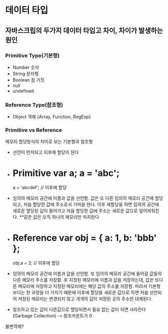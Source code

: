# 데이터 타입

## 자바스크립의 두가지 데이터 타입고 차이, 차이가 발생하는 원인

### Primitive Type(기본형)

- Number 숫자
- String 문자형
- Boolean 참 거짓
- null
- undefined

### Reference Type(참조형)

- Object 객체 {Array, Function, RegExp}

### Primitive vs Reference

메모리 할당방식의 차이로 보는 기본형과 참조형

- 선언이 먼저되고 이후에 할당이 된다

- Primitive
  var a;
  a = 'abc';  
  ===============
  a = 'abcdef'; // 이후에 할당

* 임의의 메모리 공간에 이름과 값을 선언함. 값은 또 다른 임의의 메모리 공간에 할당되고, 처음 할당한 값에 주소로서 기억을 한다.
  이후 재할당을 하면 임의의 공간에 새로운 할당된 값이 들어가고 처음 할당한 값에 주소는 새로운 값으로 덮어씌워진다.
  \*\*같은 값은 오직 하나의 메모리만 차지한다

- Reference
  var obj = {
  a: 1,
  b: 'bbb'
  };
  =============
  obj.a = 2; // 이후에 할당

* 임의의 메모리 공간에 이름과 값을 선언함. 또 임의의 메모리 공간에 들어갈 값들의 다른 메모리 주소를 저장함. 후 지정된 메모리에
  이름과 값을 저장하는데, 값은 또다른 메모리에 저장하고 지정된 메모리에는 해당 값의 주소를 저장함.
  따라서 기본형보다는 한 과정을 더 거치기 때문에 이후에 할당을 새로운 값으로 하면 처음 선언되어 저장된 메모리는 변경되지 않고
  개개의 값이 저장된 곳의 주소만 대체된다.

- 참조하고 있는 값이 다른값으로 할당되면서 필요 없는 값이 되면 사라진다(Garbage Collection) -> 참조카운트가 0

불변객체?
